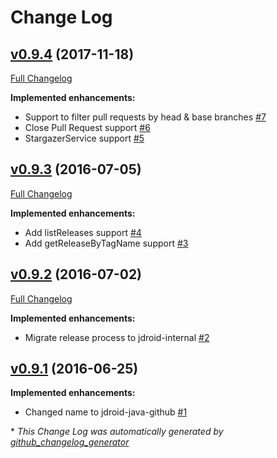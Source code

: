 # Change Log

## [v0.9.4](https://github.com/maxirosson/jdroid-java-github/tree/v0.9.4) (2017-11-18)
[Full Changelog](https://github.com/maxirosson/jdroid-java-github/compare/v0.9.3...v0.9.4)

**Implemented enhancements:**

- Support to filter pull requests by head & base branches [\#7](https://github.com/maxirosson/jdroid-java-github/issues/7)
- Close Pull Request support [\#6](https://github.com/maxirosson/jdroid-java-github/issues/6)
- StargazerService support [\#5](https://github.com/maxirosson/jdroid-java-github/issues/5)

## [v0.9.3](https://github.com/maxirosson/jdroid-java-github/tree/v0.9.3) (2016-07-05)
[Full Changelog](https://github.com/maxirosson/jdroid-java-github/compare/v0.9.2...v0.9.3)

**Implemented enhancements:**

- Add listReleases support [\#4](https://github.com/maxirosson/jdroid-java-github/issues/4)
- Add getReleaseByTagName support [\#3](https://github.com/maxirosson/jdroid-java-github/issues/3)

## [v0.9.2](https://github.com/maxirosson/jdroid-java-github/tree/v0.9.2) (2016-07-02)
[Full Changelog](https://github.com/maxirosson/jdroid-java-github/compare/v0.9.1...v0.9.2)

**Implemented enhancements:**

- Migrate release process to jdroid-internal [\#2](https://github.com/maxirosson/jdroid-java-github/issues/2)

## [v0.9.1](https://github.com/maxirosson/jdroid-java-github/tree/v0.9.1) (2016-06-25)
**Implemented enhancements:**

- Changed name to jdroid-java-github [\#1](https://github.com/maxirosson/jdroid-java-github/issues/1)



\* *This Change Log was automatically generated by [github_changelog_generator](https://github.com/skywinder/Github-Changelog-Generator)*